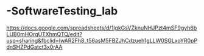 # -SoftwareTesting_lab
https://docs.google.com/spreadsheets/d/1IgkGsVZknuNHJPzt4mSF9gyh6bLUB0mHOrqUTXhmQTQ/edit?usp=sharing&fbclid=IwAR2Fh8_t56asM5FBZJhCdzueh1gLLW0SGLxoYR0pPdnSHZPdGatct3x0rAA
